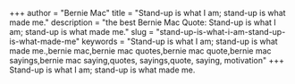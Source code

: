+++
author = "Bernie Mac"
title = "Stand-up is what I am; stand-up is what made me."
description = "the best Bernie Mac Quote: Stand-up is what I am; stand-up is what made me."
slug = "stand-up-is-what-i-am-stand-up-is-what-made-me"
keywords = "Stand-up is what I am; stand-up is what made me.,bernie mac,bernie mac quotes,bernie mac quote,bernie mac sayings,bernie mac saying,quotes, sayings,quote, saying, motivation"
+++
Stand-up is what I am; stand-up is what made me.
